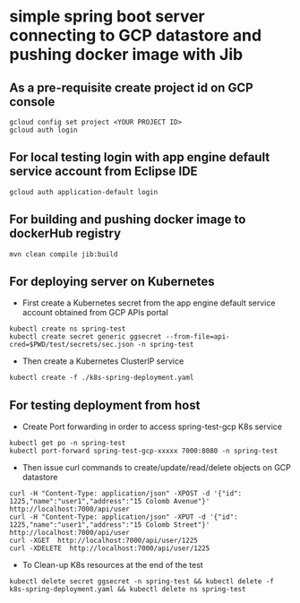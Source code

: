 # simple spring boot server connecting to GCP datastore and pushing docker image with Jib


## As a pre-requisite create project id on GCP console

```
gcloud config set project <YOUR PROJECT ID>
gcloud auth login
```

## For local testing login with app engine default service account from Eclipse IDE

```
gcloud auth application-default login
```

## For building and pushing docker image to dockerHub registry

```
mvn clean compile jib:build
```

## For deploying server on Kubernetes

- First create a Kubernetes secret from the app engine default service account obtained from GCP APIs portal

```
kubectl create ns spring-test
kubectl create secret generic ggsecret --from-file=api-cred=$PWD/test/secrets/sec.json -n spring-test
```

- Then create a Kubernetes ClusterIP service

```
kubectl create -f ./k8s-spring-deployment.yaml
```

## For testing deployment from host

- Create Port forwarding in order to access spring-test-gcp K8s service

```
kubectl get po -n spring-test
kubectl port-forward spring-test-gcp-xxxxx 7000:8080 -n spring-test
```

- Then issue curl commands to create/update/read/delete objects on GCP datastore

```
curl -H "Content-Type: application/json" -XPOST -d '{"id": 1225,"name":"user1","address":"15 Colomb Avenue"}' http://localhost:7000/api/user
curl -H "Content-Type: application/json" -XPUT -d '{"id": 1225,"name":"user1","address":"15 Colomb Street"}' http://localhost:7000/api/user
curl -XGET  http://localhost:7000/api/user/1225
curl -XDELETE  http://localhost:7000/api/user/1225
```

- To Clean-up K8s resources at the end of the test

```
kubectl delete secret ggsecret -n spring-test && kubectl delete -f k8s-spring-deployment.yaml && kubectl delete ns spring-test
```
